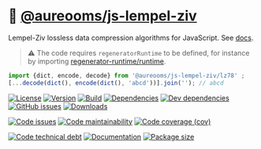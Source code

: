 :luggage: [@aureooms/js-lempel-ziv](https://aureooms.github.io/js-lempel-ziv)
==

Lempel-Ziv lossless data compression algorithms for JavaScript.
See [docs](https://aureooms.github.io/js-lempel-ziv/index.html).

> :warning: The code requires `regeneratorRuntime` to be defined, for instance by importing
> [regenerator-runtime/runtime](https://www.npmjs.com/package/regenerator-runtime).

```js
import {dict, encode, decode} from '@aureooms/js-lempel-ziv/lz78' ;
[...decode(dict(), encode(dict(), 'abcd'))].join(''); // abcd
```

[![License](https://img.shields.io/github/license/aureooms/js-lempel-ziv.svg)](https://raw.githubusercontent.com/aureooms/js-lempel-ziv/main/LICENSE)
[![Version](https://img.shields.io/npm/v/@aureooms/js-lempel-ziv.svg)](https://www.npmjs.org/package/@aureooms/js-lempel-ziv)
[![Build](https://img.shields.io/travis/aureooms/js-lempel-ziv/main.svg)](https://travis-ci.org/aureooms/js-lempel-ziv/branches)
[![Dependencies](https://img.shields.io/david/aureooms/js-lempel-ziv.svg)](https://david-dm.org/aureooms/js-lempel-ziv)
[![Dev dependencies](https://img.shields.io/david/dev/aureooms/js-lempel-ziv.svg)](https://david-dm.org/aureooms/js-lempel-ziv?type=dev)
[![GitHub issues](https://img.shields.io/github/issues/aureooms/js-lempel-ziv.svg)](https://github.com/aureooms/js-lempel-ziv/issues)
[![Downloads](https://img.shields.io/npm/dm/@aureooms/js-lempel-ziv.svg)](https://www.npmjs.org/package/@aureooms/js-lempel-ziv)

[![Code issues](https://img.shields.io/codeclimate/issues/aureooms/js-lempel-ziv.svg)](https://codeclimate.com/github/aureooms/js-lempel-ziv/issues)
[![Code maintainability](https://img.shields.io/codeclimate/maintainability/aureooms/js-lempel-ziv.svg)](https://codeclimate.com/github/aureooms/js-lempel-ziv/trends/churn)
[![Code coverage (cov)](https://img.shields.io/codecov/c/gh/aureooms/js-lempel-ziv/main.svg)](https://codecov.io/gh/aureooms/js-lempel-ziv)
<!--[![Code coverage (alls)](https://img.shields.io/coveralls/github/aureooms/js-lempel-ziv/main.svg)](https://coveralls.io/r/aureooms/js-lempel-ziv)-->
<!--[![Code coverage (clim)](https://img.shields.io/codeclimate/coverage/aureooms/js-lempel-ziv.svg)](https://codeclimate.com/github/aureooms/js-lempel-ziv/trends/test_coverage_new_code)-->
[![Code technical debt](https://img.shields.io/codeclimate/tech-debt/aureooms/js-lempel-ziv.svg)](https://codeclimate.com/github/aureooms/js-lempel-ziv/trends/technical_debt)
[![Documentation](https://aureooms.github.io/js-lempel-ziv/badge.svg)](https://aureooms.github.io/js-lempel-ziv/source.html)
[![Package size](https://img.shields.io/bundlephobia/minzip/@aureooms/js-lempel-ziv)](https://bundlephobia.com/result?p=@aureooms/js-lempel-ziv)
